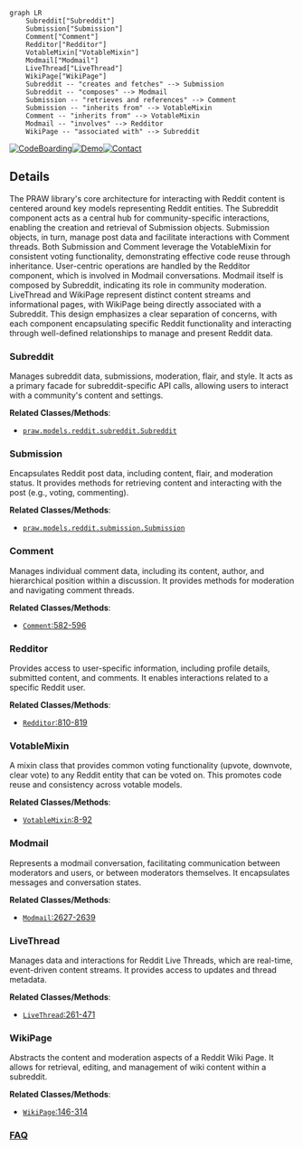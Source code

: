 ```mermaid
graph LR
    Subreddit["Subreddit"]
    Submission["Submission"]
    Comment["Comment"]
    Redditor["Redditor"]
    VotableMixin["VotableMixin"]
    Modmail["Modmail"]
    LiveThread["LiveThread"]
    WikiPage["WikiPage"]
    Subreddit -- "creates and fetches" --> Submission
    Subreddit -- "composes" --> Modmail
    Submission -- "retrieves and references" --> Comment
    Submission -- "inherits from" --> VotableMixin
    Comment -- "inherits from" --> VotableMixin
    Modmail -- "involves" --> Redditor
    WikiPage -- "associated with" --> Subreddit
```

[![CodeBoarding](https://img.shields.io/badge/Generated%20by-CodeBoarding-9cf?style=flat-square)](https://github.com/CodeBoarding/GeneratedOnBoardings)[![Demo](https://img.shields.io/badge/Try%20our-Demo-blue?style=flat-square)](https://www.codeboarding.org/demo)[![Contact](https://img.shields.io/badge/Contact%20us%20-%20contact@codeboarding.org-lightgrey?style=flat-square)](mailto:contact@codeboarding.org)

## Details

The PRAW library's core architecture for interacting with Reddit content is centered around key models representing Reddit entities. The Subreddit component acts as a central hub for community-specific interactions, enabling the creation and retrieval of Submission objects. Submission objects, in turn, manage post data and facilitate interactions with Comment threads. Both Submission and Comment leverage the VotableMixin for consistent voting functionality, demonstrating effective code reuse through inheritance. User-centric operations are handled by the Redditor component, which is involved in Modmail conversations. Modmail itself is composed by Subreddit, indicating its role in community moderation. LiveThread and WikiPage represent distinct content streams and informational pages, with WikiPage being directly associated with a Subreddit. This design emphasizes a clear separation of concerns, with each component encapsulating specific Reddit functionality and interacting through well-defined relationships to manage and present Reddit data.

### Subreddit
Manages subreddit data, submissions, moderation, flair, and style. It acts as a primary facade for subreddit-specific API calls, allowing users to interact with a community's content and settings.


**Related Classes/Methods**:

- <a href="https://github.com/CodeBoarding/praw/blob/main/praw/models/reddit/subreddit.py" target="_blank" rel="noopener noreferrer">`praw.models.reddit.subreddit.Subreddit`</a>


### Submission
Encapsulates Reddit post data, including content, flair, and moderation status. It provides methods for retrieving content and interacting with the post (e.g., voting, commenting).


**Related Classes/Methods**:

- <a href="https://github.com/CodeBoarding/praw/blob/main/praw/models/reddit/submission.py" target="_blank" rel="noopener noreferrer">`praw.models.reddit.submission.Submission`</a>


### Comment
Manages individual comment data, including its content, author, and hierarchical position within a discussion. It provides methods for moderation and navigating comment threads.


**Related Classes/Methods**:

- <a href="https://github.com/CodeBoarding/praw/blob/main/praw/reddit.py#L582-L596" target="_blank" rel="noopener noreferrer">`Comment`:582-596</a>


### Redditor
Provides access to user-specific information, including profile details, submitted content, and comments. It enables interactions related to a specific Reddit user.


**Related Classes/Methods**:

- <a href="https://github.com/CodeBoarding/praw/blob/main/praw/reddit.py#L810-L819" target="_blank" rel="noopener noreferrer">`Redditor`:810-819</a>


### VotableMixin
A mixin class that provides common voting functionality (upvote, downvote, clear vote) to any Reddit entity that can be voted on. This promotes code reuse and consistency across votable models.


**Related Classes/Methods**:

- <a href="https://github.com/CodeBoarding/praw/blob/main/praw/models/reddit/mixins/votable.py#L8-L92" target="_blank" rel="noopener noreferrer">`VotableMixin`:8-92</a>


### Modmail
Represents a modmail conversation, facilitating communication between moderators and users, or between moderators themselves. It encapsulates messages and conversation states.


**Related Classes/Methods**:

- <a href="https://github.com/CodeBoarding/praw/blob/main/praw/models/reddit/subreddit.py#L2627-L2639" target="_blank" rel="noopener noreferrer">`Modmail`:2627-2639</a>


### LiveThread
Manages data and interactions for Reddit Live Threads, which are real-time, event-driven content streams. It provides access to updates and thread metadata.


**Related Classes/Methods**:

- <a href="https://github.com/CodeBoarding/praw/blob/main/praw/models/reddit/live.py#L261-L471" target="_blank" rel="noopener noreferrer">`LiveThread`:261-471</a>


### WikiPage
Abstracts the content and moderation aspects of a Reddit Wiki Page. It allows for retrieval, editing, and management of wiki content within a subreddit.


**Related Classes/Methods**:

- <a href="https://github.com/CodeBoarding/praw/blob/main/praw/models/reddit/wikipage.py#L146-L314" target="_blank" rel="noopener noreferrer">`WikiPage`:146-314</a>




### [FAQ](https://github.com/CodeBoarding/GeneratedOnBoardings/tree/main?tab=readme-ov-file#faq)
